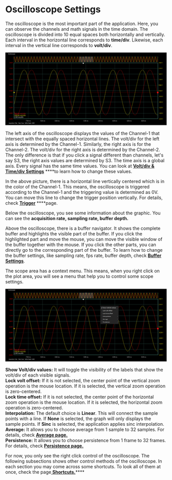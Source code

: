 # Oscilloscope Settings

The oscilloscope is the most important part of the application. Here, you can observe the channels and math signals in the time domain. The oscilloscope is divided into 10 equal spaces both horizontally and vertically. Each interval in the horizontal line corresponds to **time/div**. Likewise, each interval in the vertical line corresponds to **volt/div**. 

![](../../../../../.gitbook/assets/image%20%28192%29.png)

The left axis of the oscilloscope displays the values of the Channel-1 that intersect with the equally spaced horizontal lines. The volt/div for the left axis is determined by the Channel-1. Similarly, the right axis is for the Channel-2. The volt/div for the right axis is determined by the Channel-2. The only difference is that if you click a signal different than channels, let's say S3, the right axis values are determined by S3. The time axis is a global axis. Every signal has the same time values. You can look at [**Volt/div & Time/div Settings**](volt-div-and-time-div-settings.md) ****to learn how to change these values.

In the above picture, there is a horizontal line vertically centered which is in the color of the Channel-1. This means, the oscilloscope is triggered according to the Channel-1 and the triggering value is determined as 0V. You can move this line to change the trigger position vertically. For details, check [**Trigger**](trigger.md) ****page. 

Below the oscilloscope, you see some information about the graphic. You can see the **acquisition rate, sampling rate, buffer depth.** 

Above the oscilloscope, there is a buffer navigator. It shows the complete buffer and highlights the visible part of the buffer. If you click the highlighted part and move the mouse, you can move the visible window of the buffer together with the mouse. If you click the other parts, you can directly go to the corresponding part of the buffer. To learn how to change the buffer settings, like sampling rate, fps rate, buffer depth, check [**Buffer Settings**](../buffer-settings.md).

The scope area has a context menu. This means, when you right click on the plot area, you will see a menu that help you to control some scope settings.

![](../../../../../.gitbook/assets/image%20%28167%29.png)

**Show Volt/div values:** It will toggle the visibility of the labels that show the volt/div of each visible signals.  
**Lock volt offset:** If it is not selected, the center point of the vertical zoom operation is the mouse location. If it is selected, the vertical zoom operation is zero-centered.   
**Lock time offset:** If it is not selected, the center point of the horizontal zoom operation is the mouse location. If it is selected, the horizontal zoom operation is zero-centered.   
**Interpolation:** The default choice is **Linear**. This will connect the sample points with a line. If **None** is selected, the graph will only displays the sample points. If **Sinc** is selected, the application applies sinc interpolation.  
**Average:** It allows you to choose average from 1 sample to 32 samples. For details, check [**Average page.**](average.md)  
**Persistence:** It allows you to choose persistence from 1 frame to 32 frames. For details, check [**Persistence page.**](persistence.md) 

For now, you only see the right click control of the oscilloscope. The following subsections shows other control methods of the oscilloscope. In each section you may come across some shortcuts. To look all of them at once, check the page[ **Shortcuts.**](../shortcuts.md)\*\*\*\*

